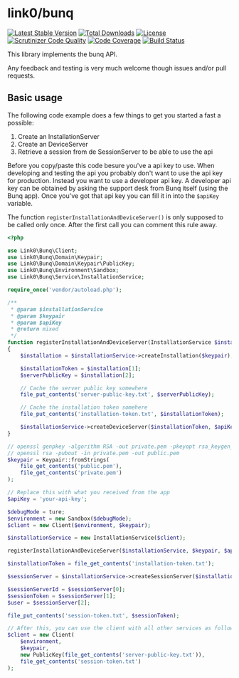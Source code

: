 link0/bunq
==========
[![Latest Stable Version](https://poser.pugx.org/link0/bunq/v/stable.svg)](https://packagist.org/packages/link0/bunq)
[![Total Downloads](https://poser.pugx.org/link0/bunq/downloads.svg)](https://packagist.org/packages/link0/bunq)
[![License](https://poser.pugx.org/link0/bunq/license.svg)](https://packagist.org/packages/link0/bunq)
[![Scrutinizer Code Quality](https://scrutinizer-ci.com/g/link0/bunq/badges/quality-score.png?b=master)](https://scrutinizer-ci.com/g/link0/bunq/?branch=master)
[![Code Coverage](https://scrutinizer-ci.com/g/link0/bunq/badges/coverage.png?b=master)](https://scrutinizer-ci.com/g/link0/bunq/?branch=master)
[![Build Status](https://scrutinizer-ci.com/g/link0/bunq/badges/build.png?b=master)](https://scrutinizer-ci.com/g/link0/bunq/build-status/master)

This library implements the bunq API.

Any feedback and testing is very much welcome though issues and/or pull requests.

## Basic usage


The following code example does a few things to get you started a fast a possible:

1. Create an InstallationServer
2. Create an DeviceServer
3. Retrieve a session from de SessionServer to be able to use the api

Before you copy/paste this code besure you've a api key to use. When developing and testing the api you probably don't  want
to use the api key for production. Instead you want to use a developer api key. 
A developer api key can be obtained by asking the support desk from Bunq itself (using the Bunq app). Once you've got that
api key you can fill it in into the `$apiKey` variable.
 
The function `registerInstallationAndDeviceServer()` is only supposed to be called only once. After the first call you can comment this rule away.


```php
<?php

use Link0\Bunq\Client;
use Link0\Bunq\Domain\Keypair;
use Link0\Bunq\Domain\Keypair\PublicKey;
use Link0\Bunq\Environment\Sandbox;
use Link0\Bunq\Service\InstallationService;

require_once('vendor/autoload.php');

/**
 * @param $installationService
 * @param $keypair
 * @param $apiKey
 * @return mixed
 */
function registerInstallationAndDeviceServer(InstallationService $installationService, $keypair, $apiKey)
{
    $installation = $installationService->createInstallation($keypair);

    $installationToken = $installation[1];
    $serverPublicKey = $installation[2];

    // Cache the server public key somewhere
    file_put_contents('server-public-key.txt', $serverPublicKey);

    // Cache the installation token somehere
    file_put_contents('installation-token.txt', $installationToken);

    $installationService->createDeviceServer($installationToken, $apiKey, 'I pasted this from README.md');
}

// openssl genpkey -algorithm RSA -out private.pem -pkeyopt rsa_keygen_bits:2048
// openssl rsa -pubout -in private.pem -out public.pem
$keypair = Keypair::fromStrings(
    file_get_contents('public.pem'),
    file_get_contents('private.pem')
);

// Replace this with what you received from the app
$apiKey = 'your-api-key';

$debugMode = ture;
$environment = new Sandbox($debugMode);
$client = new Client($environment, $keypair);

$installationService = new InstallationService($client);

registerInstallationAndDeviceServer($installationService, $keypair, $apiKey);

$installationToken = file_get_contents('installation-token.txt');

$sessionServer = $installationService->createSessionServer($installationToken, $apiKey);

$sessionServerId = $sessionServer[0];
$sessionToken = $sessionServer[1];
$user = $sessionServer[2];

file_put_contents('session-token.txt', $sessionToken);

// After this, you can use the client with all other services as followed
$client = new Client(
    $environment,
    $keypair,
    new PublicKey(file_get_contents('server-public-key.txt')),
    file_get_contents('session-token.txt')
);


```

